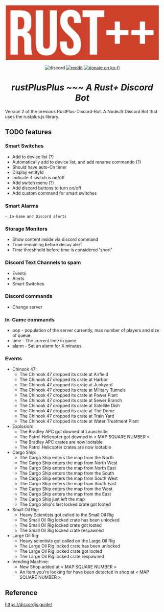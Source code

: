 <p align="center">
<img src="./rustplusplus.png" width="500"></a>
</p>

<p align="center">
<a><img src="https://img.shields.io/badge/Discord-Alexemanuelol%238259-%237289DA?style=flat&logo=discord" alt="discord"/></a>
<a href="https://www.reddit.com/user/Alexemanuelol"><img src="https://img.shields.io/badge/Reddit-Alexemanuelol-FF4500?style=flat&logo=reddit" alt="reddit"/></a>
<a href="https://ko-fi.com/alexemanuelol"><img src="https://img.shields.io/badge/Donate%20a%20Coffee-alexemanuelol-yellow?style=flat&logo=buy-me-a-coffee" alt="donate on ko-fi"/></a>

<h1 align="center"><em><b>rustPlusPlus</b> ~~~ A Rust+ Discord Bot</em></h1>
</p>

Version 2 of the previous RustPlus-Discord-Bot. A NodeJS Discord Bot that uses the rustplus.js library.

## TODO features
### Smart Switches
- Add to device list (?)
- Automatically add to device list, and add rename commando (?)
- Should have auto-On timer
- Display entityId
- Indicate if switch is on/off
- Add switch menu (?)
- Add discord buttons to turn on/off
- Add custom command for smart switches
### Smart Alarms
    - In-Game and Discord alerts

### Storage Monitors
- Show content inside via discord command
- Time remaining before decay alert
- Time threshhold before time is considered 'short'

### Discord Text Channels to spam
- Events
- Alerts
- Smart Switches

### Discord commands
- Change server
### In-Game commands
- pop - population of the server currently, max number of players and size of queue.
- time - The current time in game.
- alarm - Set an alarm for X minutes.

### Events
- Chinook 47:
    - The Chinook 47 dropped its crate at Airfield
    - The Chinook 47 dropped its crate at Harbor
    - The Chinook 47 dropped its crate at Junkyard
    - The Chinook 47 dropped its crate at Military Tunnels
    - The Chinook 47 dropped its crate at Power Plant
    - The Chinook 47 dropped its crate at Sewer Branch
    - The Chinook 47 dropped its crate at Satellite Dish
    - The Chinook 47 dropped its crate at The Dome
    - The Chinook 47 dropped its crate at Train Yard
    - The Chinook 47 dropped its crate at Water Treatment Plant
- Explosion:
    - The Bradley APC got downed at Launchsite
    - The Patrol Helicopter got downed in < MAP SQUARE NUMBER >
    - The Bradley APC crates are now lootable
    - The Patrol Helicopter crates are now lootable
- Cargo Ship:
    - The Cargo Ship enters the map from the North
    - The Cargo Ship enters the map from North West
    - The Cargo Ship enters the map from North East
    - The Cargo Ship enters the map from the South
    - The Cargo Ship enters the map from South West
    - The Cargo Ship enters the map from South East
    - The Cargo Ship enters the map from the West
    - The Cargo Ship enters the map from the East
    - The Cargo Ship just left the map
    - The Cargo Ship's last locked crate got looted
- Small Oil Rig:
    - Heavy Scientists got called to the Small Oil Rig
    - The Small Oil Rig locked crate has been unlocked
    - The Small Oil Rig locked crate got looted
    - The Small Oil Rig locked crate respawned
- Large Oil Rig:
    - Heavy scientists got called on the Large Oil Rig
    - The Large Oil Rig locked crate has been unlocked
    - The Large Oil Rig locked crate got looted
    - The Large Oil Rig locked crate respawned
- Vending Machine:
    - New Shop added at < MAP SQUARE NUMBER >
    - An Item you're looking for have been detected in shop at < MAP SQUARE NUMBER >






## Reference
https://discordjs.guide/
